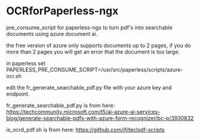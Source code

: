 # OCRforPaperless-ngx
pre_consume_script for paperless-ngx to turn pdf's into searchable documents using azure document ai. 

the free version of azure only supports documents up to 2 pages, if you do more than 2 pages you will get an error that the document is too large.

in paperless set
PAPERLESS_PRE_CONSUME_SCRIPT=/usr/src/paperless/scripts/azure-ocr.sh

edit the fr_generate_searchable_pdf.py file with your azure key and endpoint.

fr_generate_searchable_pdf.py is from here:
https://techcommunity.microsoft.com/t5/ai-azure-ai-services-blog/generate-searchable-pdfs-with-azure-form-recognizer/bc-p/3930832

is_ocrd_pdf.sh is from here:
https://github.com/jfilter/pdf-scripts
